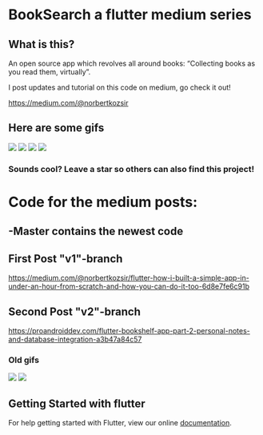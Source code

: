 # BookSearch a flutter medium series 

## What is this?
An open source app which revolves all around books: “Collecting books as you read them, virtually”.

I post updates and tutorial on this code on medium, go check it out!

https://medium.com/@norbertkozsir 

## Here are some gifs

![](https://github.com/Norbert515/BookSearch/blob/master/readmeAssets/fade_in_myCollection_gif.gif)
![](https://github.com/Norbert515/BookSearch/blob/master/readmeAssets/search_gif.gif)
![](https://github.com/Norbert515/BookSearch/blob/master/readmeAssets/unlocking_gif.gif)
![](https://github.com/Norbert515/BookSearch/blob/master/readmeAssets/stamps.png)

### Sounds cool? Leave a star so others can also find this project!




# Code for the medium posts:

## -Master contains the newest code

## First Post "v1"-branch
https://medium.com/@norbertkozsir/flutter-how-i-built-a-simple-app-in-under-an-hour-from-scratch-and-how-you-can-do-it-too-6d8e7fe6c91b

## Second Post "v2"-branch
https://proandroiddev.com/flutter-bookshelf-app-part-2-personal-notes-and-database-integration-a3b47a84c57




### Old gifs
![](https://github.com/Norbert515/BookSearch/blob/master/readmeAssets/first.gif)
![](https://github.com/Norbert515/BookSearch/blob/master/readmeAssets/second.gif)

## Getting Started with flutter

For help getting started with Flutter, view our online
[documentation](http://flutter.io/).
